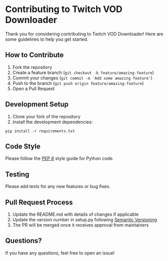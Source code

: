 # Contributing to Twitch VOD Downloader

Thank you for considering contributing to Twitch VOD Downloader! Here are some guidelines to help you get started.

## How to Contribute

1. Fork the repository
2. Create a feature branch (`git checkout -b feature/amazing-feature`)
3. Commit your changes (`git commit -m 'Add some amazing feature'`)
4. Push to the branch (`git push origin feature/amazing-feature`)
5. Open a Pull Request

## Development Setup

1. Clone your fork of the repository
2. Install the development dependencies:
```
pip install -r requirements.txt
```

## Code Style

Please follow the [PEP 8](https://www.python.org/dev/peps/pep-0008/) style guide for Python code.

## Testing

Please add tests for any new features or bug fixes.

## Pull Request Process

1. Update the README.md with details of changes if applicable
2. Update the version number in setup.py following [Semantic Versioning](http://semver.org/)
3. The PR will be merged once it receives approval from maintainers

## Questions?

If you have any questions, feel free to open an issue!
